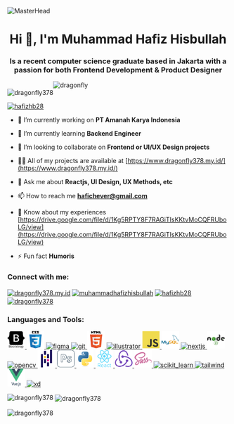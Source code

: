 ![MasterHead](https://github.com/DragonFly378/resume/blob/main/banner.png?raw=true)
<h1 align="center">Hi 👋, I'm Muhammad Hafiz Hisbullah</h1>
<h3 align="center">Is a recent computer science graduate based in Jakarta with a passion for both Frontend Development & Product Designer</h3>
<img align="right" alt="dragonfly" width="400" src="https://github.com/DragonFly378/resume/blob/main/square.png?raw=true">

<p align="left"> <img src="https://komarev.com/ghpvc/?username=dragonfly378&label=Profile%20views&color=0e75b6&style=flat" alt="dragonfly378" /> </p>

<p align="left"> <a href="https://twitter.com/hafizhb28" target="blank"><img src="https://img.shields.io/twitter/follow/hafizhb28?logo=twitter&style=for-the-badge" alt="hafizhb28" /></a> </p>

- 🔭 I’m currently working on **PT Amanah Karya Indonesia**

- 🌱 I’m currently learning **Backend Engineer**

- 👯 I’m looking to collaborate on **Frontend or UI/UX Design projects**

- 👨‍💻 All of my projects are available at [https://www.dragonfly378.my.id/](https://www.dragonfly378.my.id/)

- 💬 Ask me about **Reactjs, UI Design, UX Methods, etc**

- 📫 How to reach me **hafichever@gmail.com**

- 📄 Know about my experiences [https://drive.google.com/file/d/1Kg5RPTY8F7RAGiTIsKKtvMoCQFRUboLG/view](https://drive.google.com/file/d/1Kg5RPTY8F7RAGiTIsKKtvMoCQFRUboLG/view)

- ⚡ Fun fact **Humoris**

<h3 align="left">Connect with me:</h3>
<p align="left">
<a href="https://dev.to/dragonfly378.my.id" target="blank"><img align="center" src="https://raw.githubusercontent.com/rahuldkjain/github-profile-readme-generator/master/src/images/icons/Social/devto.svg" alt="dragonfly378.my.id" height="30" width="40" /></a>
<a href="https://linkedin.com/in/muhammadhafizhisbullah" target="blank"><img align="center" src="https://raw.githubusercontent.com/rahuldkjain/github-profile-readme-generator/master/src/images/icons/Social/linked-in-alt.svg" alt="muhammadhafizhisbullah" height="30" width="40" /></a>
<a href="https://instagram.com/hafizhb28" target="blank"><img align="center" src="https://raw.githubusercontent.com/rahuldkjain/github-profile-readme-generator/master/src/images/icons/Social/instagram.svg" alt="hafizhb28" height="30" width="40" /></a>
<a href="https://dribbble.com/dragonfly378" target="blank"><img align="center" src="https://raw.githubusercontent.com/rahuldkjain/github-profile-readme-generator/master/src/images/icons/Social/dribbble.svg" alt="dragonfly378" height="30" width="40" /></a>
</p>

<h3 align="left">Languages and Tools:</h3>
<p align="left"> <a href="https://getbootstrap.com" target="_blank" rel="noreferrer"> <img src="https://raw.githubusercontent.com/devicons/devicon/master/icons/bootstrap/bootstrap-plain-wordmark.svg" alt="bootstrap" width="40" height="40"/> </a> <a href="https://www.w3schools.com/css/" target="_blank" rel="noreferrer"> <img src="https://raw.githubusercontent.com/devicons/devicon/master/icons/css3/css3-original-wordmark.svg" alt="css3" width="40" height="40"/> </a> <a href="https://www.figma.com/" target="_blank" rel="noreferrer"> <img src="https://www.vectorlogo.zone/logos/figma/figma-icon.svg" alt="figma" width="40" height="40"/> </a> <a href="https://git-scm.com/" target="_blank" rel="noreferrer"> <img src="https://www.vectorlogo.zone/logos/git-scm/git-scm-icon.svg" alt="git" width="40" height="40"/> </a> <a href="https://www.w3.org/html/" target="_blank" rel="noreferrer"> <img src="https://raw.githubusercontent.com/devicons/devicon/master/icons/html5/html5-original-wordmark.svg" alt="html5" width="40" height="40"/> </a> <a href="https://www.adobe.com/in/products/illustrator.html" target="_blank" rel="noreferrer"> <img src="https://www.vectorlogo.zone/logos/adobe_illustrator/adobe_illustrator-icon.svg" alt="illustrator" width="40" height="40"/> </a> <a href="https://developer.mozilla.org/en-US/docs/Web/JavaScript" target="_blank" rel="noreferrer"> <img src="https://raw.githubusercontent.com/devicons/devicon/master/icons/javascript/javascript-original.svg" alt="javascript" width="40" height="40"/> </a> <a href="https://www.mysql.com/" target="_blank" rel="noreferrer"> <img src="https://raw.githubusercontent.com/devicons/devicon/master/icons/mysql/mysql-original-wordmark.svg" alt="mysql" width="40" height="40"/> </a> <a href="https://nextjs.org/" target="_blank" rel="noreferrer"> <img src="https://cdn.worldvectorlogo.com/logos/nextjs-2.svg" alt="nextjs" width="40" height="40"/> </a> <a href="https://nodejs.org" target="_blank" rel="noreferrer"> <img src="https://raw.githubusercontent.com/devicons/devicon/master/icons/nodejs/nodejs-original-wordmark.svg" alt="nodejs" width="40" height="40"/> </a> <a href="https://opencv.org/" target="_blank" rel="noreferrer"> <img src="https://www.vectorlogo.zone/logos/opencv/opencv-icon.svg" alt="opencv" width="40" height="40"/> </a> <a href="https://pandas.pydata.org/" target="_blank" rel="noreferrer"> <img src="https://raw.githubusercontent.com/devicons/devicon/2ae2a900d2f041da66e950e4d48052658d850630/icons/pandas/pandas-original.svg" alt="pandas" width="40" height="40"/> </a> <a href="https://www.photoshop.com/en" target="_blank" rel="noreferrer"> <img src="https://raw.githubusercontent.com/devicons/devicon/master/icons/photoshop/photoshop-line.svg" alt="photoshop" width="40" height="40"/> </a> <a href="https://www.python.org" target="_blank" rel="noreferrer"> <img src="https://raw.githubusercontent.com/devicons/devicon/master/icons/python/python-original.svg" alt="python" width="40" height="40"/> </a> <a href="https://reactjs.org/" target="_blank" rel="noreferrer"> <img src="https://raw.githubusercontent.com/devicons/devicon/master/icons/react/react-original-wordmark.svg" alt="react" width="40" height="40"/> </a> <a href="https://redux.js.org" target="_blank" rel="noreferrer"> <img src="https://raw.githubusercontent.com/devicons/devicon/master/icons/redux/redux-original.svg" alt="redux" width="40" height="40"/> </a> <a href="https://sass-lang.com" target="_blank" rel="noreferrer"> <img src="https://raw.githubusercontent.com/devicons/devicon/master/icons/sass/sass-original.svg" alt="sass" width="40" height="40"/> </a> <a href="https://scikit-learn.org/" target="_blank" rel="noreferrer"> <img src="https://upload.wikimedia.org/wikipedia/commons/0/05/Scikit_learn_logo_small.svg" alt="scikit_learn" width="40" height="40"/> </a> <a href="https://tailwindcss.com/" target="_blank" rel="noreferrer"> <img src="https://www.vectorlogo.zone/logos/tailwindcss/tailwindcss-icon.svg" alt="tailwind" width="40" height="40"/> </a> <a href="https://vuejs.org/" target="_blank" rel="noreferrer"> <img src="https://raw.githubusercontent.com/devicons/devicon/master/icons/vuejs/vuejs-original-wordmark.svg" alt="vuejs" width="40" height="40"/> </a> <a href="https://www.adobe.com/products/xd.html" target="_blank" rel="noreferrer"> <img src="https://cdn.worldvectorlogo.com/logos/adobe-xd.svg" alt="xd" width="40" height="40"/> </a> </p>

<p><img align="left" src="https://github-readme-stats.vercel.app/api/top-langs?username=dragonfly378&show_icons=true&locale=en&layout=compact" alt="dragonfly378" /></p>

<p>&nbsp;<img align="center" src="https://github-readme-stats.vercel.app/api?username=dragonfly378&show_icons=true&locale=en" alt="dragonfly378" /></p>

<p><img align="center" src="https://github-readme-streak-stats.herokuapp.com/?user=dragonfly378&" alt="dragonfly378" /></p>

